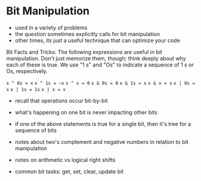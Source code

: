 # Bit Manipulation

- used in a variety of problems
- the question sometimes explicitly calls for bit manipulation
- other times, its just a useful technique that can optimize your code


Bit Facts and Tricks:
The following expressions are useful in bit manipulation. Don't just memorize them, though; think deeply
about why each of these is true. We use "1 s" and "Os" to indicate a sequence of 1 s or Os, respectively.

`x ^ 0s = x`
`x ^ 1s = ~x`
`x ^ x = 0`
`x & 0s = 0`
`x & 1s = x`
`x & x = x`
`x | 0s = x`
`x | 1s = 1s`
`x | x = x`

- recall that operations occur bit-by-bit
- what's happening on one bit is never impacting other bits
- if one of the above statements is true for a single bit, then it's tree for a sequence of bits

- notes about two's complement and negative numbers in relation to bit manipulation

- notes on arithmetic vs logical right shifts

- common bit tasks: get, set, clear, update bit